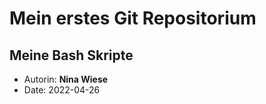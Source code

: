 # Mein erstes Git Repositorium
## Meine Bash Skripte

- Autorin: **Nina Wiese** 
- Date: 2022-04-26
